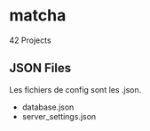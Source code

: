 # matcha
42 Projects

## JSON Files

Les fichiers de config sont les .json.

 - database.json
 - server_settings.json
